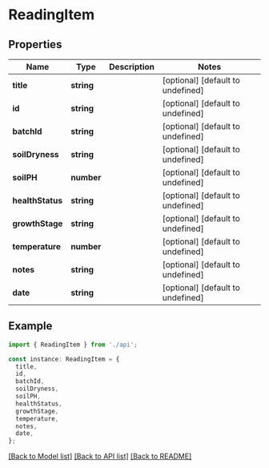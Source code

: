 # ReadingItem

## Properties

| Name             | Type       | Description | Notes                             |
| ---------------- | ---------- | ----------- | --------------------------------- |
| **title**        | **string** |             | [optional] [default to undefined] |
| **id**           | **string** |             | [optional] [default to undefined] |
| **batchId**      | **string** |             | [optional] [default to undefined] |
| **soilDryness**  | **string** |             | [optional] [default to undefined] |
| **soilPH**       | **number** |             | [optional] [default to undefined] |
| **healthStatus** | **string** |             | [optional] [default to undefined] |
| **growthStage**  | **string** |             | [optional] [default to undefined] |
| **temperature**  | **number** |             | [optional] [default to undefined] |
| **notes**        | **string** |             | [optional] [default to undefined] |
| **date**         | **string** |             | [optional] [default to undefined] |

## Example

```typescript
import { ReadingItem } from './api';

const instance: ReadingItem = {
  title,
  id,
  batchId,
  soilDryness,
  soilPH,
  healthStatus,
  growthStage,
  temperature,
  notes,
  date,
};
```

[[Back to Model list]](../README.md#documentation-for-models) [[Back to API list]](../README.md#documentation-for-api-endpoints) [[Back to README]](../README.md)
